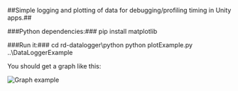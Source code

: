 ##Simple logging and plotting of data for debugging/profiling timing in Unity apps.##

###Python dependencies:###
pip install matplotlib

###Run it:###
cd rd-datalogger\python
python plotExample.py ..\DataLoggerExample

You should get a graph like this:

![Graph example](https://bitbucket.org/philipmac/rd-datalogger/src/master/example.jpg)

